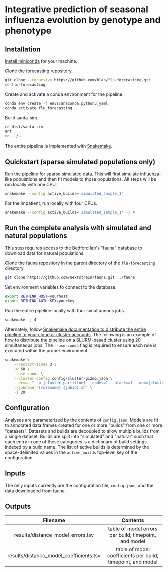 # Integrative prediction of seasonal influenza evolution by genotype and phenotype

## Installation

[Install miniconda](https://conda.io/miniconda.html) for your machine.

Clone the forecasting repository.

```bash
git clone --recursive https://github.com/blab/flu-forecasting.git
cd flu-forecasting
```

Create and activate a conda environment for the pipeline.

```bash
conda env create -f envs/anaconda.python3.yaml
conda activate flu_forecasting
```

Build santa-sim.

```bash
cd dist/santa-sim
ant
cd ../..
```

The entire pipeline is implemented with [Snakemake](https://snakemake.readthedocs.io/en/stable/).

## Quickstart (sparse simulated populations only)

Run the pipeline for sparse simulated data.
This will first simulate influenza-like populations and then fit models to those populations.
All steps will be run locally with one CPU.

```bash
snakemake --config active_builds='simulated_sample_1'
```

For the impatient, run locally with four CPUs.

```bash
snakemake --config active_builds='simulated_sample_1' -j 4
```

## Run the complete analysis with simulated and natural populations

This step requires access to the Bedford lab's "fauna" database to download data for natural populations.

Clone the fauna repository in the parent directory of the `flu-forecasting` directory.

```bash
git clone https://github.com/nextstrain/fauna.git ../fauna
```

Set environment variables to connect to the database.

```bash
export RETHINK_HOST=yourhost
export RETHINK_AUTH_KEY=yourkey
```

Run the entire pipeline locally with four simultaneous jobs.

```bash
snakemake -j 4
```

Alternately, follow [Snakemake documentation to distribute the entire pipeline to your cloud or cluster accounts](https://snakemake.readthedocs.io/en/stable/executing/cluster-cloud.html).
The following is an example of how to distribute the pipeline on a SLURM-based cluster using 20 simultaneous jobs.
The `--use-conda` flag is required to ensure each rule is executed within the proper environment.

```bash
snakemake \
    --restart-times 3 \
    -w 60 \
    --use-conda \
    --cluster-config config/cluster-gizmo.json \
    --drmaa " -p {cluster.partition} --nodes=1 --ntasks=1 --mem={cluster.memory} --cpus-per-task={cluster.cores} --tmp={cluster.disk} --time={cluster.time}" \
    --jobname "{rulename}.{jobid}.sh" \
    -j 20
```

## Configuration

Analyses are parameterized by the contents of `config.json`.
Models are fit to annotated data frames created for one or more "builds" from one or more "datasets".
Datasets and builds are decoupled to allow multiple builds from a single dataset.
Builds are split into "simulated" and "natural" such that each entry in one of these categories is a dictionary of build settings indexed by a build name.
The list of active builds is determined by the space-delimited values in the `active_builds` top-level key of the configuration.

## Inputs

The only inputs currently are the configuration file, `config.json`, and the data downloaded from fauna.

## Outputs

| Filename | Contents |
|:---:|:---:|
| results/distance_model_errors.tsv | table of model errors per build, timepoint, and model |
| results/distance_model_coefficients.tsv | table of model coefficients per build, timepoint, and model |
